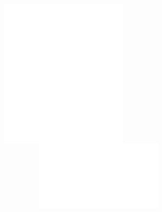 [<img align="left" width=390 src="https://github.com/ef1500/ef1500/blob/main/metrics.svg">](https://soundcloud.com/wazmusic/a-little-story)
[<img align="left" width=390 src="https://github.com/ef1500/ef1500/blob/main/metrics.plugin.followup.user.svg">](https://soundcloud.com/wazmusic/a-little-story)
[<img align="right" width=390 src="https://github.com/ef1500/ef1500/blob/main/metrics.plugin.anilist.svg">](https://soundcloud.com/wazmusic/a-little-story)
[<img align="right" width=390 src="https://github.com/ef1500/ef1500/blob/main/metrics.plugin.anilist.manga.svg">](https://soundcloud.com/wazmusic/a-little-story)
